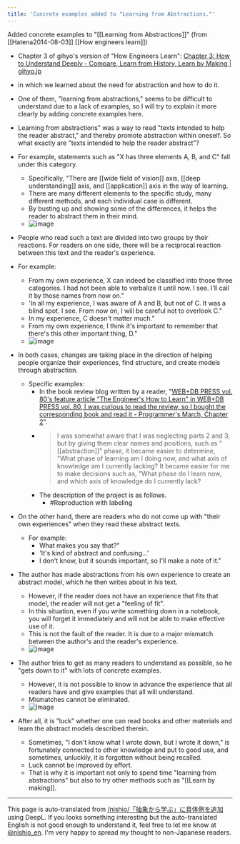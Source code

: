 ```yaml
---
title: 'Concrete examples added to "Learning from Abstractions."'
---
```


Added concrete examples to "[[Learning from Abstractions]]" (from [[Hatena2014-08-03]] [[How engineers learn]])
- Chapter 3 of gihyo's version of "How Engineers Learn": [Chapter 3: How to Understand Deeply - Compare, Learn from History, Learn by Making | gihyo.jp](http://gihyo.jp/lifestyle/feature/01/engineer-studying/0003)
- in which we learned about the need for abstraction and how to do it.
- One of them, "learning from abstractions," seems to be difficult to understand due to a lack of examples, so I will try to explain it more clearly by adding concrete examples here.

- Learning from abstractions" was a way to read "texts intended to help the reader abstract," and thereby promote abstraction within oneself. So what exactly are "texts intended to help the reader abstract"?

- For example, statements such as "X has three elements A, B, and C" fall under this category.
    - Specifically, "There are [[wide field of vision]] axis, [[deep understanding]] axis, and [[application]] axis in the way of learning.
    - There are many different elements to the specific study, many different methods, and each individual case is different.
    - By busting up and showing some of the differences, it helps the reader to abstract them in their mind.
    - ![image](https://gyazo.com/7b450eb091f07e893b21a00e71f70924/thumb/1000)

- People who read such a text are divided into two groups by their reactions. For readers on one side, there will be a reciprocal reaction between this text and the reader's experience.
- For example:
    - From my own experience, X can indeed be classified into those three categories. I had not been able to verbalize it until now. I see. I'll call it by those names from now on."
    - 'In all my experience, I was aware of A and B, but not of C. It was a blind spot. I see. From now on, I will be careful not to overlook C."
    - In my experience, C doesn't matter much."
    - From my own experience, I think it's important to remember that there's this other important thing, D."
    - ![image](https://gyazo.com/cedbda09b67ff82580e7020c7798cc13/thumb/1000)


- In both cases, changes are taking place in the direction of helping people organize their experiences, find structure, and create models through abstraction.
    - Specific examples:
        - In the book review blog written by a reader, "[WEB+DB PRESS vol. 80's feature article "The Engineer's How to Learn" in WEB+DB PRESS vol. 80, I was curious to read the review, so I bought the corresponding book and read it - Programmer's March, Chapter 2](https://takuan-osho.hatenablog.com/entry/2014/05/08/book-review-about-webdbpress-vol-80)".
        - > I was somewhat aware that I was neglecting parts 2 and 3, but by giving them clear names and positions, such as "[[abstraction]]" phase, it became easier to determine, "What phase of learning am I doing now, and what axis of knowledge am I currently lacking? It became easier for me to make decisions such as, "What phase do I learn now, and which axis of knowledge do I currently lack?
        - The description of the project is as follows.
            - #Reproduction with labeling

- On the other hand, there are readers who do not come up with "their own experiences" when they read these abstract texts.
    - For example:
        - What makes you say that?"
        - 'It's kind of abstract and confusing...'
        - I don't know, but it sounds important, so I'll make a note of it."

- The author has made abstractions from his own experience to create an abstract model, which he then writes about in his text.
    - However, if the reader does not have an experience that fits that model, the reader will not get a "feeling of fit".
    - In this situation, even if you write something down in a notebook, you will forget it immediately and will not be able to make effective use of it.
    - This is not the fault of the reader. It is due to a major mismatch between the author's and the reader's experience.
    - ![image](https://gyazo.com/1a5b4b23cbf47c7d6bf487565aed3226/thumb/1000)

- The author tries to get as many readers to understand as possible, so he "gets down to it" with lots of concrete examples.
    - However, it is not possible to know in advance the experience that all readers have and give examples that all will understand.
    - Mismatches cannot be eliminated.
    - ![image](https://gyazo.com/8e658a0d3f9fd9d3c8f88e8454daca83/thumb/1000)

- After all, it is "luck" whether one can read books and other materials and learn the abstract models described therein.
    - Sometimes, "I don't know what I wrote down, but I wrote it down," is fortunately connected to other knowledge and put to good use, and sometimes, unluckily, it is forgotten without being recalled.
    - Luck cannot be improved by effort.
    - That is why it is important not only to spend time "learning from abstractions" but also to try other methods such as "[[Learn by making]].
---
This page is auto-translated from [/nishio/「抽象から学ぶ」に具体例を追加](https://scrapbox.io/nishio/「抽象から学ぶ」に具体例を追加) using DeepL. If you looks something interesting but the auto-translated English is not good enough to understand it, feel free to let me know at [@nishio_en](https://twitter.com/nishio_en). I'm very happy to spread my thought to non-Japanese readers.